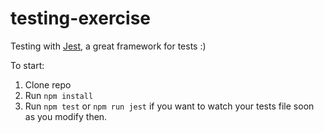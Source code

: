 # testing-exercise

Testing with [Jest](https://jestjs.io/pt-BR/), a great framework for tests :)

To start:

1. Clone repo
2. Run `npm install`
3. Run `npm test` or `npm run jest` if you want to watch your tests file soon as you modify then.
